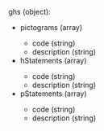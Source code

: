 ghs (object):

- pictograms (array<object>)
  - code (string)
  - description (string)
- hStatements (array<object>)
  - code (string)
  - description (string)
- pStatements (array<object>)
  - code (string)
  - description (string)
